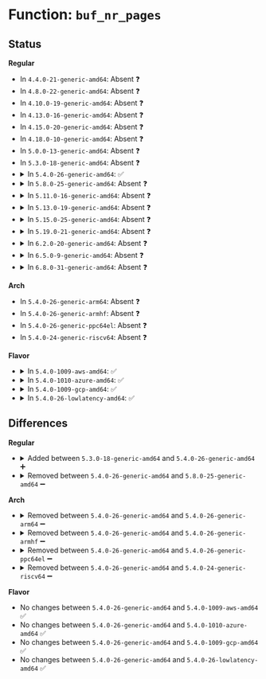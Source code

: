 # Function: <code>buf_nr_pages</code>

## Status
<b>Regular</b>
<ul>
<li>
In <code>4.4.0-21-generic-amd64</code>: Absent ❓
</li>
<li>
In <code>4.8.0-22-generic-amd64</code>: Absent ❓
</li>
<li>
In <code>4.10.0-19-generic-amd64</code>: Absent ❓
</li>
<li>
In <code>4.13.0-16-generic-amd64</code>: Absent ❓
</li>
<li>
In <code>4.15.0-20-generic-amd64</code>: Absent ❓
</li>
<li>
In <code>4.18.0-10-generic-amd64</code>: Absent ❓
</li>
<li>
In <code>5.0.0-13-generic-amd64</code>: Absent ❓
</li>
<li>
In <code>5.3.0-18-generic-amd64</code>: Absent ❓
</li>
<li>
<details>
<summary>In <code>5.4.0-26-generic-amd64</code>: ✅</summary>

```c
int buf_nr_pages(struct page * page)
```

```json
{
  "name": "buf_nr_pages",
  "collision_type": "Unique Static",
  "inline_type": "No",
  "funcs": [
    {
      "addr": 18446744071578906240,
      "name": "buf_nr_pages",
      "external": false,
      "loc": "arch/x86/events/intel/bts.c:66",
      "file": "arch/x86/events/intel/bts.c",
      "inline": "seen, unknown",
      "caller_inline": [],
      "caller_func": [
        "arch/x86/events/intel/bts.c:__bts_event_start",
        "arch/x86/events/intel/bts.c:bts_buffer_setup_aux",
        "arch/x86/events/intel/bts.c:bts_buffer_setup_aux",
        "arch/x86/events/intel/bts.c:bts_buffer_setup_aux"
      ]
    }
  ],
  "symbols": [
    {
      "addr": 18446744071578906240,
      "name": "buf_nr_pages",
      "section": ".text",
      "bind": "STB_LOCAL",
      "size": 30
    }
  ]
}
```
</details>
</li>
<li>
<details>
<summary>In <code>5.8.0-25-generic-amd64</code>: Absent ❓</summary>

```json
{
  "name": "buf_nr_pages",
  "collision_type": "Unique Static",
  "inline_type": "Full",
  "funcs": [
    {
      "addr": 18446744071578911587,
      "name": "buf_nr_pages",
      "external": false,
      "loc": "arch/x86/events/intel/bts.c:66",
      "file": "arch/x86/events/intel/bts.c",
      "inline": "not declared, inlined",
      "caller_inline": [
        "arch/x86/events/intel/bts.c:__bts_event_start",
        "arch/x86/events/intel/bts.c:bts_buffer_setup_aux",
        "arch/x86/events/intel/bts.c:bts_buffer_setup_aux",
        "arch/x86/events/intel/bts.c:bts_buffer_setup_aux"
      ],
      "caller_func": []
    }
  ],
  "symbols": []
}
```
</details>
</li>
<li>
<details>
<summary>In <code>5.11.0-16-generic-amd64</code>: Absent ❓</summary>

```json
{
  "name": "buf_nr_pages",
  "collision_type": "Unique Static",
  "inline_type": "Full",
  "funcs": [
    {
      "addr": 18446744071578908867,
      "name": "buf_nr_pages",
      "external": false,
      "loc": "arch/x86/events/intel/bts.c:66",
      "file": "arch/x86/events/intel/bts.c",
      "inline": "not declared, inlined",
      "caller_inline": [
        "arch/x86/events/intel/bts.c:__bts_event_start",
        "arch/x86/events/intel/bts.c:bts_buffer_setup_aux",
        "arch/x86/events/intel/bts.c:bts_buffer_setup_aux",
        "arch/x86/events/intel/bts.c:bts_buffer_setup_aux"
      ],
      "caller_func": []
    }
  ],
  "symbols": []
}
```
</details>
</li>
<li>
<details>
<summary>In <code>5.13.0-19-generic-amd64</code>: Absent ❓</summary>

```json
{
  "name": "buf_nr_pages",
  "collision_type": "Unique Static",
  "inline_type": "Full",
  "funcs": [
    {
      "addr": 18446744071578913042,
      "name": "buf_nr_pages",
      "external": false,
      "loc": "arch/x86/events/intel/bts.c:66",
      "file": "arch/x86/events/intel/bts.c",
      "inline": "not declared, inlined",
      "caller_inline": [
        "arch/x86/events/intel/bts.c:__bts_event_start",
        "arch/x86/events/intel/bts.c:bts_buffer_setup_aux",
        "arch/x86/events/intel/bts.c:bts_buffer_setup_aux",
        "arch/x86/events/intel/bts.c:bts_buffer_setup_aux"
      ],
      "caller_func": []
    }
  ],
  "symbols": []
}
```
</details>
</li>
<li>
<details>
<summary>In <code>5.15.0-25-generic-amd64</code>: Absent ❓</summary>

```json
{
  "name": "buf_nr_pages",
  "collision_type": "Unique Static",
  "inline_type": "Full",
  "funcs": [
    {
      "addr": 18446744071578916326,
      "name": "buf_nr_pages",
      "external": false,
      "loc": "arch/x86/events/intel/bts.c:66",
      "file": "arch/x86/events/intel/bts.c",
      "inline": "not declared, inlined",
      "caller_inline": [
        "arch/x86/events/intel/bts.c:__bts_event_start",
        "arch/x86/events/intel/bts.c:__bts_event_start",
        "arch/x86/events/intel/bts.c:bts_buffer_setup_aux",
        "arch/x86/events/intel/bts.c:bts_buffer_setup_aux",
        "arch/x86/events/intel/bts.c:bts_buffer_setup_aux",
        "arch/x86/events/intel/bts.c:bts_buffer_setup_aux",
        "arch/x86/events/intel/bts.c:bts_buffer_setup_aux",
        "arch/x86/events/intel/bts.c:bts_buffer_setup_aux"
      ],
      "caller_func": []
    }
  ],
  "symbols": []
}
```
</details>
</li>
<li>
<details>
<summary>In <code>5.19.0-21-generic-amd64</code>: Absent ❓</summary>

```json
{
  "name": "buf_nr_pages",
  "collision_type": "Unique Static",
  "inline_type": "Full",
  "funcs": [
    {
      "addr": 18446744071578922193,
      "name": "buf_nr_pages",
      "external": false,
      "loc": "arch/x86/events/intel/bts.c:66",
      "file": "arch/x86/events/intel/bts.c",
      "inline": "not declared, inlined",
      "caller_inline": [
        "arch/x86/events/intel/bts.c:bts_buffer_reset",
        "arch/x86/events/intel/bts.c:bts_buffer_reset",
        "arch/x86/events/intel/bts.c:__bts_event_start",
        "arch/x86/events/intel/bts.c:__bts_event_start",
        "arch/x86/events/intel/bts.c:bts_buffer_setup_aux",
        "arch/x86/events/intel/bts.c:bts_buffer_setup_aux",
        "arch/x86/events/intel/bts.c:bts_buffer_setup_aux",
        "arch/x86/events/intel/bts.c:bts_buffer_setup_aux",
        "arch/x86/events/intel/bts.c:bts_buffer_setup_aux",
        "arch/x86/events/intel/bts.c:bts_buffer_setup_aux"
      ],
      "caller_func": []
    }
  ],
  "symbols": []
}
```
</details>
</li>
<li>
<details>
<summary>In <code>6.2.0-20-generic-amd64</code>: Absent ❓</summary>

```json
{
  "name": "buf_nr_pages",
  "collision_type": "Unique Static",
  "inline_type": "Full",
  "funcs": [
    {
      "addr": 18446744071578938625,
      "name": "buf_nr_pages",
      "external": false,
      "loc": "arch/x86/events/intel/bts.c:66",
      "file": "arch/x86/events/intel/bts.c",
      "inline": "not declared, inlined",
      "caller_inline": [
        "arch/x86/events/intel/bts.c:bts_buffer_reset",
        "arch/x86/events/intel/bts.c:bts_buffer_reset",
        "arch/x86/events/intel/bts.c:__bts_event_start",
        "arch/x86/events/intel/bts.c:__bts_event_start",
        "arch/x86/events/intel/bts.c:bts_buffer_setup_aux",
        "arch/x86/events/intel/bts.c:bts_buffer_setup_aux",
        "arch/x86/events/intel/bts.c:bts_buffer_setup_aux",
        "arch/x86/events/intel/bts.c:bts_buffer_setup_aux",
        "arch/x86/events/intel/bts.c:bts_buffer_setup_aux",
        "arch/x86/events/intel/bts.c:bts_buffer_setup_aux"
      ],
      "caller_func": []
    }
  ],
  "symbols": []
}
```
</details>
</li>
<li>
<details>
<summary>In <code>6.5.0-9-generic-amd64</code>: Absent ❓</summary>

```json
{
  "name": "buf_nr_pages",
  "collision_type": "Unique Static",
  "inline_type": "Full",
  "funcs": [
    {
      "addr": 18446744071578937060,
      "name": "buf_nr_pages",
      "external": false,
      "loc": "arch/x86/events/intel/bts.c:66",
      "file": "arch/x86/events/intel/bts.c",
      "inline": "not declared, inlined",
      "caller_inline": [
        "arch/x86/events/intel/bts.c:bts_buffer_reset",
        "arch/x86/events/intel/bts.c:bts_buffer_reset",
        "arch/x86/events/intel/bts.c:__bts_event_start",
        "arch/x86/events/intel/bts.c:__bts_event_start",
        "arch/x86/events/intel/bts.c:bts_buffer_setup_aux",
        "arch/x86/events/intel/bts.c:bts_buffer_setup_aux",
        "arch/x86/events/intel/bts.c:bts_buffer_setup_aux",
        "arch/x86/events/intel/bts.c:bts_buffer_setup_aux",
        "arch/x86/events/intel/bts.c:bts_buffer_setup_aux",
        "arch/x86/events/intel/bts.c:bts_buffer_setup_aux"
      ],
      "caller_func": []
    }
  ],
  "symbols": []
}
```
</details>
</li>
<li>
<details>
<summary>In <code>6.8.0-31-generic-amd64</code>: Absent ❓</summary>

```json
{
  "name": "buf_nr_pages",
  "collision_type": "Unique Static",
  "inline_type": "Full",
  "funcs": [
    {
      "addr": 18446744071578960420,
      "name": "buf_nr_pages",
      "external": false,
      "loc": "arch/x86/events/intel/bts.c:66",
      "file": "arch/x86/events/intel/bts.c",
      "inline": "not declared, inlined",
      "caller_inline": [
        "arch/x86/events/intel/bts.c:bts_buffer_reset",
        "arch/x86/events/intel/bts.c:bts_buffer_reset",
        "arch/x86/events/intel/bts.c:__bts_event_start",
        "arch/x86/events/intel/bts.c:__bts_event_start",
        "arch/x86/events/intel/bts.c:bts_buffer_setup_aux",
        "arch/x86/events/intel/bts.c:bts_buffer_setup_aux",
        "arch/x86/events/intel/bts.c:bts_buffer_setup_aux",
        "arch/x86/events/intel/bts.c:bts_buffer_setup_aux",
        "arch/x86/events/intel/bts.c:bts_buffer_setup_aux",
        "arch/x86/events/intel/bts.c:bts_buffer_setup_aux"
      ],
      "caller_func": []
    }
  ],
  "symbols": []
}
```
</details>
</li>
</ul>
<b>Arch</b>
<ul>
<li>
In <code>5.4.0-26-generic-arm64</code>: Absent ❓
</li>
<li>
In <code>5.4.0-26-generic-armhf</code>: Absent ❓
</li>
<li>
In <code>5.4.0-26-generic-ppc64el</code>: Absent ❓
</li>
<li>
In <code>5.4.0-24-generic-riscv64</code>: Absent ❓
</li>
</ul>
<b>Flavor</b>
<ul>
<li>
<details>
<summary>In <code>5.4.0-1009-aws-amd64</code>: ✅</summary>

```c
int buf_nr_pages(struct page * page)
```

```json
{
  "name": "buf_nr_pages",
  "collision_type": "Unique Static",
  "inline_type": "No",
  "funcs": [
    {
      "addr": 18446744071578906240,
      "name": "buf_nr_pages",
      "external": false,
      "loc": "arch/x86/events/intel/bts.c:66",
      "file": "arch/x86/events/intel/bts.c",
      "inline": "seen, unknown",
      "caller_inline": [],
      "caller_func": [
        "arch/x86/events/intel/bts.c:__bts_event_start",
        "arch/x86/events/intel/bts.c:bts_buffer_setup_aux",
        "arch/x86/events/intel/bts.c:bts_buffer_setup_aux",
        "arch/x86/events/intel/bts.c:bts_buffer_setup_aux"
      ]
    }
  ],
  "symbols": [
    {
      "addr": 18446744071578906240,
      "name": "buf_nr_pages",
      "section": ".text",
      "bind": "STB_LOCAL",
      "size": 30
    }
  ]
}
```
</details>
</li>
<li>
<details>
<summary>In <code>5.4.0-1010-azure-amd64</code>: ✅</summary>

```c
int buf_nr_pages(struct page * page)
```

```json
{
  "name": "buf_nr_pages",
  "collision_type": "Unique Static",
  "inline_type": "No",
  "funcs": [
    {
      "addr": 18446744071578901472,
      "name": "buf_nr_pages",
      "external": false,
      "loc": "arch/x86/events/intel/bts.c:66",
      "file": "arch/x86/events/intel/bts.c",
      "inline": "seen, unknown",
      "caller_inline": [],
      "caller_func": [
        "arch/x86/events/intel/bts.c:__bts_event_start",
        "arch/x86/events/intel/bts.c:bts_buffer_setup_aux",
        "arch/x86/events/intel/bts.c:bts_buffer_setup_aux",
        "arch/x86/events/intel/bts.c:bts_buffer_setup_aux"
      ]
    }
  ],
  "symbols": [
    {
      "addr": 18446744071578901472,
      "name": "buf_nr_pages",
      "section": ".text",
      "bind": "STB_LOCAL",
      "size": 30
    }
  ]
}
```
</details>
</li>
<li>
<details>
<summary>In <code>5.4.0-1009-gcp-amd64</code>: ✅</summary>

```c
int buf_nr_pages(struct page * page)
```

```json
{
  "name": "buf_nr_pages",
  "collision_type": "Unique Static",
  "inline_type": "No",
  "funcs": [
    {
      "addr": 18446744071578906176,
      "name": "buf_nr_pages",
      "external": false,
      "loc": "arch/x86/events/intel/bts.c:66",
      "file": "arch/x86/events/intel/bts.c",
      "inline": "seen, unknown",
      "caller_inline": [],
      "caller_func": [
        "arch/x86/events/intel/bts.c:__bts_event_start",
        "arch/x86/events/intel/bts.c:bts_buffer_setup_aux",
        "arch/x86/events/intel/bts.c:bts_buffer_setup_aux",
        "arch/x86/events/intel/bts.c:bts_buffer_setup_aux"
      ]
    }
  ],
  "symbols": [
    {
      "addr": 18446744071578906176,
      "name": "buf_nr_pages",
      "section": ".text",
      "bind": "STB_LOCAL",
      "size": 30
    }
  ]
}
```
</details>
</li>
<li>
<details>
<summary>In <code>5.4.0-26-lowlatency-amd64</code>: ✅</summary>

```c
int buf_nr_pages(struct page * page)
```

```json
{
  "name": "buf_nr_pages",
  "collision_type": "Unique Static",
  "inline_type": "No",
  "funcs": [
    {
      "addr": 18446744071578906640,
      "name": "buf_nr_pages",
      "external": false,
      "loc": "arch/x86/events/intel/bts.c:66",
      "file": "arch/x86/events/intel/bts.c",
      "inline": "seen, unknown",
      "caller_inline": [],
      "caller_func": [
        "arch/x86/events/intel/bts.c:__bts_event_start",
        "arch/x86/events/intel/bts.c:bts_buffer_setup_aux",
        "arch/x86/events/intel/bts.c:bts_buffer_setup_aux",
        "arch/x86/events/intel/bts.c:bts_buffer_setup_aux"
      ]
    }
  ],
  "symbols": [
    {
      "addr": 18446744071578906640,
      "name": "buf_nr_pages",
      "section": ".text",
      "bind": "STB_LOCAL",
      "size": 30
    }
  ]
}
```
</details>
</li>
</ul>

## Differences
<b>Regular</b>
<ul>
<li>
<details>
<summary>Added between <code>5.3.0-18-generic-amd64</code> and <code>5.4.0-26-generic-amd64</code> ➕</summary>

```c
int buf_nr_pages(struct page * page)
```
</details>
</li>
<li>
<details>
<summary>Removed between <code>5.4.0-26-generic-amd64</code> and <code>5.8.0-25-generic-amd64</code> ➖</summary>

```c
int buf_nr_pages(struct page * page)
```
</details>
</li>
</ul>
<b>Arch</b>
<ul>
<li>
<details>
<summary>Removed between <code>5.4.0-26-generic-amd64</code> and <code>5.4.0-26-generic-arm64</code> ➖</summary>

```c
int buf_nr_pages(struct page * page)
```
</details>
</li>
<li>
<details>
<summary>Removed between <code>5.4.0-26-generic-amd64</code> and <code>5.4.0-26-generic-armhf</code> ➖</summary>

```c
int buf_nr_pages(struct page * page)
```
</details>
</li>
<li>
<details>
<summary>Removed between <code>5.4.0-26-generic-amd64</code> and <code>5.4.0-26-generic-ppc64el</code> ➖</summary>

```c
int buf_nr_pages(struct page * page)
```
</details>
</li>
<li>
<details>
<summary>Removed between <code>5.4.0-26-generic-amd64</code> and <code>5.4.0-24-generic-riscv64</code> ➖</summary>

```c
int buf_nr_pages(struct page * page)
```
</details>
</li>
</ul>
<b>Flavor</b>
<ul>
<li>
No changes between <code>5.4.0-26-generic-amd64</code> and <code>5.4.0-1009-aws-amd64</code> ✅
</li>
<li>
No changes between <code>5.4.0-26-generic-amd64</code> and <code>5.4.0-1010-azure-amd64</code> ✅
</li>
<li>
No changes between <code>5.4.0-26-generic-amd64</code> and <code>5.4.0-1009-gcp-amd64</code> ✅
</li>
<li>
No changes between <code>5.4.0-26-generic-amd64</code> and <code>5.4.0-26-lowlatency-amd64</code> ✅
</li>
</ul>

